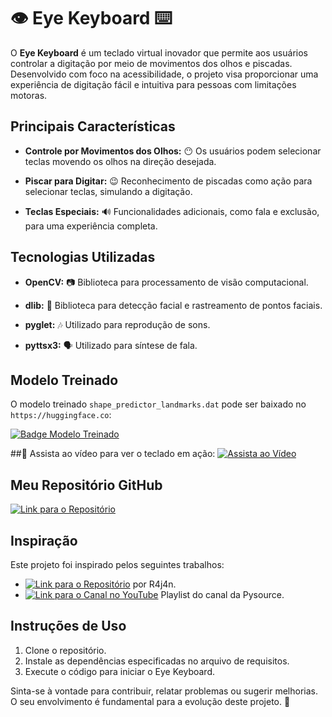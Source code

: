 # 👁️ Eye Keyboard ⌨️

O **Eye Keyboard** é um teclado virtual inovador que permite aos usuários controlar a digitação por meio de movimentos dos olhos e piscadas. Desenvolvido com foco na acessibilidade, o projeto visa proporcionar uma experiência de digitação fácil e intuitiva para pessoas com limitações motoras.

## Principais Características

- **Controle por Movimentos dos Olhos:** 😶 Os usuários podem selecionar teclas movendo os olhos na direção desejada.
  
- **Piscar para Digitar:** 😉 Reconhecimento de piscadas como ação para selecionar teclas, simulando a digitação.
  
- **Teclas Especiais:** 🔊 Funcionalidades adicionais, como fala e exclusão, para uma experiência completa.

## Tecnologias Utilizadas

- **OpenCV:** 📷 Biblioteca para processamento de visão computacional.
  
- **dlib:** 👤 Biblioteca para detecção facial e rastreamento de pontos faciais. 
  
- **pyglet:** 🎶 Utilizado para reprodução de sons.
  
- **pyttsx3:** 🗣️ Utilizado para síntese de fala.

## Modelo Treinado

O modelo treinado `shape_predictor_landmarks.dat` pode ser baixado no `https://huggingface.co`:

[![Badge Modelo Treinado](https://img.shields.io/badge/Modelo%20Treinado-shape__predictor__landmarks-blueviolet)](https://huggingface.co/Abhinowww/ShapePredictor/tree/main)

##🎥 Assista ao vídeo para ver o teclado em ação: 
[![Assista ao Vídeo](https://img.shields.io/badge/Assista%20ao%20V%C3%ADdeo-blue)](URL_DO_SEU_ARQUIVO_DE_VIDEO)

## Meu Repositório GitHub

[![Link para o Repositório](https://img.shields.io/badge/GitHub-Eye%20Keyboard-green)](https://github.com/EvelynLopesSS/Eye_Keyboard.git)

## Inspiração

Este projeto foi inspirado pelos seguintes trabalhos:

- [![Link para o Repositório](https://img.shields.io/badge/GitHub-Neural%20Keyboard-blue)](https://github.com/R4j4n/Neural-Keyboard.git) por R4j4n.
- [![Link para o Canal no YouTube](https://img.shields.io/badge/YouTube-PlayList-red)](https://youtube.com/playlist?list=PL6Yc5OUgcoTlvHb5OfFLUJ90ofBuoU5g8&si=5g7W76NrTYZML-CJ) Playlist do canal da Pysource.
  
## Instruções de Uso

1. Clone o repositório.
2. Instale as dependências especificadas no arquivo de requisitos.
3. Execute o código para iniciar o Eye Keyboard.

Sinta-se à vontade para contribuir, relatar problemas ou sugerir melhorias. O seu envolvimento é fundamental para a evolução deste projeto. 🌟
